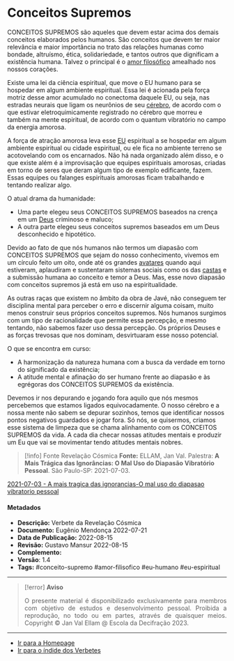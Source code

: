# Conceitos Supremos

CONCEITOS SUPREMOS são aqueles que devem estar acima dos demais conceitos elaborados pelos humanos. São conceitos que devem ter maior relevância e maior importância no trato das relações humanas como bondade, altruísmo, ética, solidariedade, e tantos outros que dignificam a existência humana. Talvez o principal é o [amor filosófico](Amor%20filosófico.md) amealhado nos nossos corações.

Existe uma lei da ciência espiritual, que move o EU humano para se hospedar em algum ambiente espiritual. Essa lei é acionada pela força motriz desse amor acumulado no conectoma daquele EU, ou seja, nas estradas neurais que ligam os neurônios de seu [cérebro](Cérebro%20Humano.md), de acordo com o que estivar eletroquimicamente registrado no cérebro que morreu e também na mente espiritual, de acordo com o quantum vibratório no campo da energia amorosa.

A força de atração amorosa leva esse [EU](EU.md) espiritual a se hospedar em algum ambiente espiritual ou cidade espiritual, ou ele fica no ambiente terreno se acotovelando com os encarnados. Não há nada organizado além disso, e o que existe além é a improvisação que equipes espirituais amorosas, criadas em torno de seres que deram algum tipo de exemplo edificante, fazem. Essas equipes ou falanges espirituais amorosas ficam trabalhando e tentando realizar algo.

O atual drama da humanidade:

-   Uma parte elegeu seus CONCEITOS SUPREMOS baseados na crença em um [Deus](Deus.md) criminoso e maluco;
-   A outra parte elegeu seus conceitos supremos baseados em um Deus desconhecido e hipotético.

Devido ao fato de que nós humanos não termos um diapasão com CONCEITOS SUPREMOS que sejam do nosso conhecimento, vivemos em um círculo feito um oito, onde até os grandes [avatares](Avatar.md) quando aqui estiveram, aplaudiram e sustentaram sistemas sociais como os das [castas](Castas.md) e a submissão humana ao conceito e temor a Deus. Mas, esse novo diapasão com conceitos supremos já está em uso na espiritualidade.

As outras raças que existem no âmbito da obra de Javé, não conseguem ter disciplina mental para perceber o erro e discernir alguma coisam, muito menos construir seus próprios conceitos supremos. Nós humanos surgimos com um tipo de racionalidade que permite essa percepção, e mesmo tentando, não sabemos fazer uso dessa percepção. Os próprios Deuses e as forças trevosas que nos dominam, desvirtuaram esse nosso potencial.

O que se encontra em curso:

-   A harmonização da natureza humana com a busca da verdade em torno do significado da existência;
-   A atitude mental e afinação do ser humano frente ao diapasão e às egrégoras dos CONCEITOS SUPREMOS da existência.

Devemos ir nos depurando e jogando fora aquilo que nós mesmos percebemos que estamos ligados equivocadamente. O nosso cérebro e a nossa mente não sabem se depurar sozinhos, temos que identificar nossos pontos negativos guardados e jogar fora. Só nós, se quisermos, criamos esse sistema de limpeza que se chama alinhamento com os CONCEITOS SUPREMOS da vida. A cada dia checar nossas atitudes mentais e produzir um Eu que vai se movimentar tendo atitudes mentais nobres.

> [!info] Fonte Revelação Cósmica
> **Fonte:** ELLAM, Jan Val. Palestra: **A Mais Trágica das Ignorâncias: O Mal Uso do Diapasão Vibratório Pessoal**. São Paulo-SP: 2021-07-03.

[2021-07-03 - A mais tragica das ignorancias-O mal uso do diapasao vibratorio pessoal](2021-07-03%20-%20A%20mais%20tragica%20das%20ignorancias-O%20mal%20uso%20do%20diapasao%20vibratorio%20pessoal.md)

#### Metadados

-   **Descrição:** Verbete da Revelação Cósmica
-   **Documento:** Eugênio Mendonça 2022-07-21
-   **Data de Publicação:** 2022-08-15
-   **Revisão:** Gustavo Mansur 2022-08-15
-   **Complemento:**
-   **Versão**: 1.4
-   **Tags:** #conceito-supremo #amor-filisofico #eu-humano #eu-espiritual

---
> [!error] **Aviso**
> <p align="justify">O presente material é disponibilizado exclusivamente para membros com objetivo de estudos e desenvolvimento pessoal. Proibida a reprodução, no todo ou em partes, através de quaisquer meios. Copyright © Jan Val Ellam @ Escola da Decifração 2023. </p>

---
- [Ir para a Homepage](Homepage.canvas)
- [Ir para o índide dos Verbetes](ÍNDIDE%20GERAL%20DOS%20VERBETES.canvas)